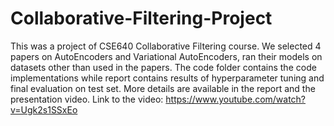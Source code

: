 # Collaborative-Filtering-Project
This was a project of CSE640 Collaborative Filtering course. We selected 4 papers on AutoEncoders and Variational AutoEncoders, ran their models on datasets other than used in the papers. 
The code folder contains the code implementations while report contains results of hyperparameter tuning and final evaluation on test set. More details are available in the report and the presentation video.
Link to the video: https://www.youtube.com/watch?v=Ugk2s1SSxEo
